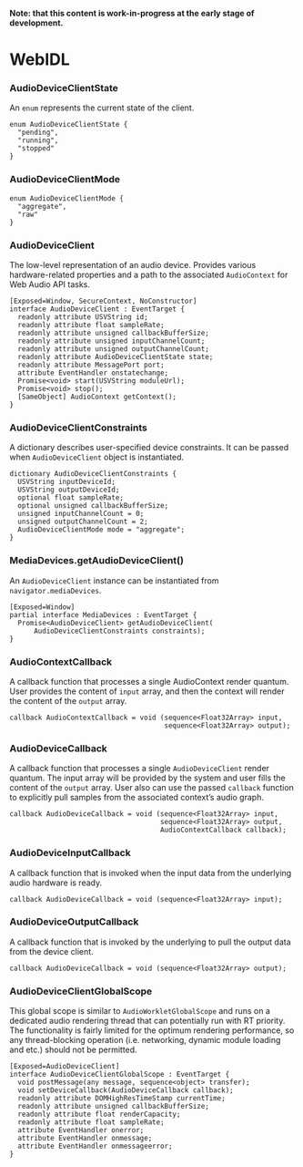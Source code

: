 **Note: that this content is work-in-progress at the early stage of
development.**


# WebIDL

### AudioDeviceClientState
An `enum` represents the current state of the client.

```webidl
enum AudioDeviceClientState {
  "pending",
  "running",
  "stopped"
}
```

### AudioDeviceClientMode

```webidl
enum AudioDeviceClientMode {
  "aggregate",
  "raw"
}
```


### AudioDeviceClient

The low-level representation of an audio device. Provides various
hardware-related properties and a path to the associated `AudioContext` for Web
Audio API tasks.

```webidl
[Exposed=Window, SecureContext, NoConstructor]
interface AudioDeviceClient : EventTarget {
  readonly attribute USVString id;
  readonly attribute float sampleRate;
  readonly attribute unsigned callbackBufferSize;
  readonly attribute unsigned inputChannelCount;
  readonly attribute unsigned outputChannelCount;
  readonly attribute AudioDeviceClientState state;
  readonly attribute MessagePort port;
  attribute EventHandler onstatechange;
  Promise<void> start(USVString moduleUrl);
  Promise<void> stop();
  [SameObject] AudioContext getContext();
}
```

### AudioDeviceClientConstraints

A dictionary describes user-specified device constraints. It can be passed when
`AudioDeviceClient` object is instantiated.

```webidl
dictionary AudioDeviceClientConstraints {
  USVString inputDeviceId;
  USVString outputDeviceId;
  optional float sampleRate;
  optional unsigned callbackBufferSize;
  unsigned inputChannelCount = 0;
  unsigned outputChannelCount = 2;
  AudioDeviceClientMode mode = "aggregate";
}
```

### MediaDevices.getAudioDeviceClient()

An `AudioDeviceClient` instance can be instantiated from
`navigator.mediaDevices`.

```webidl
[Exposed=Window]
partial interface MediaDevices : EventTarget {
  Promise<AudioDeviceClient> getAudioDeviceClient(
      AudioDeviceClientConstraints constraints);
}
```

### AudioContextCallback

A callback function that processes a single AudioContext render quantum. User
provides the content of `input` array, and then the context will render the
content of the `output` array.

```webidl
callback AudioContextCallback = void (sequence<Float32Array> input,
                                      sequence<Float32Array> output);
```

### AudioDeviceCallback

A callback function that processes a single `AudioDeviceClient` render quantum.
The input array will be provided by the system and user fills the content of the
`output` array. User also can use the passed `callback` function to explicitly
pull samples from the associated context’s audio graph.

```webidl
callback AudioDeviceCallback = void (sequence<Float32Array> input,
                                     sequence<Float32Array> output,
                                     AudioContextCallback callback);
```

### AudioDeviceInputCallback

A callback function that is invoked when the input data from the underlying
audio hardware is ready.

```webidl
callback AudioDeviceCallback = void (sequence<Float32Array> input);
```

### AudioDeviceOutputCallback

A callback function that is invoked by the underlying to pull the output data
from the device client.

```webidl
callback AudioDeviceCallback = void (sequence<Float32Array> output);
```

### AudioDeviceClientGlobalScope

This global scope is similar to `AudioWorkletGlobalScope` and runs on a
dedicated audio rendering thread that can potentially run with RT priority. The
functionality is fairly limited for the optimum rendering performance, so any
thread-blocking operation (i.e. networking, dynamic module loading and etc.)
should not be permitted.

```webidl
[Exposed=AudioDeviceClient]
interface AudioDeviceClientGlobalScope : EventTarget {
  void postMessage(any message, sequence<object> transfer);
  void setDeviceCallback(AudioDeviceCallback callback);
  readonly attribute DOMHighResTimeStamp currentTime;
  readonly attribute unsigned callbackBufferSize;
  readonly attribute float renderCapacity;
  readonly attribute float sampleRate;
  attribute EventHandler onerror;
  attribute EventHandler onmessage;
  attribute EventHandler onmessageerror;
}
```
